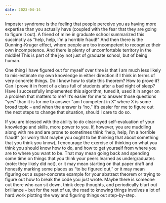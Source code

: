 ```yaml
---
date: 2023-04-14
---
```


Imposter syndrome is the feeling that people perceive you as having more expertise than you actually have (coupled with the fear that they are going to figure it out).  A friend of mine in graduate school summarized this succinctly as “help, help, I’m a horrible fraud!”  And then there is the Dunning-Kruger effect, where people are too incompetent to recognize their own incompetence.  And there is plenty of uncomfortable territory in the middle!  This is part of the joy not just of graduate school, but of being human.
 
One thing I have figured out for myself over time is that I am much less likely to mis-estimate my own knowledge in either direction if I think in terms of very concrete things.  Do I know how to state this theorem?  How to prove it?  Can I prove it in front of a class full of students after a bad night of sleep?  Have I successfully implemented this algorithm, tuned it, used it in anger on a problem that matters to me?  It’s easier for me to answer those questions “yes” than it is for me to answer “am I competent in X” where X is some broad topic – and when the answer is “no,” it’s easier for me to figure out the next steps to change that situation, should I care to do so.
 
If you are blessed with the ability to do clear-eyed self-evaluation of your knowledge and skills, more power to you.  If, however, you are muddling along with me and are prone to sometimes think “help, help, I’m a horrible fraud!” (or worry that maybe you ought to be thinking that about something that you think you know), I encourage the exercise of thinking on what you think you should know how to do, and how to get yourself from where you are to where you want to be.  That may mean going back and spending some time on things that you think your peers learned as undergraduates (note: they likely did not), or it may mean starting on that paper draft and honestly marking some places as “to be figured out,” or it may mean figuring out a super-concrete example for your abstract theorem or trying to figure out how to break the code you just wrote.  Maybe there is someone out there who can sit down, think deep thoughts, and periodically blurt out brilliance – but for the rest of us, the road to knowing things involves a lot of hard work plotting the way and figuring things out step-by-step.
 
